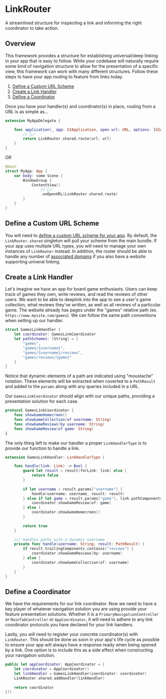 # LinkRouter

A streamlined structure for inspecting a link and informing the right coordinator to take action.

## Overview

This framework provides a structure for establishing universal/deep linking in your app that is easy to follow. While your codebase will naturally require some kind of navigation structure to allow for the presentation of a specific view, this framework can work with many different structures. Follow these steps to have your app routing to feature from links today.

1. [Define a Custom URL Scheme](define-a-custom-url-scheme)
2. [Create a Link Handler](create-a-link-handler)
3. [Define a Coordinator](define-a-coordinator)

Once you have your handler(s) and coordinator(s) in place, routing from a URL is as simple as...

```swift
extension MyAppDelegate {

    func application(_ app: UIApplication, open url: URL, options: [UIApplication.OpenURLOptionsKey: Any] = [:]) -> Bool {
        // 🔗🪄
        return LinkRouter.shared.route(url: url)
    }
}
```
_OR_
```swift
@main
struct MyApp: App {
    var body: some Scene {
        WindowGroup {
            ContentView()
                // 🔗🪄
                .onOpenURL(LinkRouter.shared.route) 
        }
    }
}
```

## Define a Custom URL Scheme

You will need to [define a custom URL scheme for your app](https://developer.apple.com/documentation/xcode/defining-a-custom-url-scheme-for-your-app). By default, the `LinkRouter.shared` singleton will pull your scheme from the main bundle. If your app uses multiple URL types, you will need to manage your own instances of `LinkRouter` instead. In addition, the router should be able to handle any number of [associated domains](https://developer.apple.com/documentation/xcode/configuring-an-associated-domain) if you also have a website supporting univeral linking.

## Create a Link Handler

Let's imagine we have an app for board game enthusiasts. Users can keep track of games they own, write reviews, and read the reviews of other users. We want to be able to deeplink into the app to see a user's game collection, what reviews they've written, as well as all reviews of a particular game. The website already has pages under the "games" relative path (ex. `https://www.mysite.com/games`). We can follow the same path conventions when setting up our handler.

```swift
struct GamesLinkHandler {
    let coordinator: GamesLinkCoordinator
    let pathSchemes: [String] = [
        "games",
        "games/{username}",
        "games/{username}/reviews",
        "games/reviews/{game}"
    ]
}
```

Notice that dynamic elements of a path are indicated using "moustache" notation. These elements will be extracted when coverted to a `PathResult` and added to the `params` along with any queries included in a URL.

Our `GamesLinkCoordinator` should align with our unique paths, providing a presentation solution for each case.

```swift
protocol GamesLinkCoordinator {
    func showGameHomecreen()
    func showGameCollection(of username: String)
    func showGameReviews(by username: String)
    func showGameReview(of game: String)
}
```

The only thing left to  make our handler a proper `LinkHandlerType` is to provide our function to handle a link.

```swift
extension GamesLinkHandler: LinkHandlerType {

    func handle(link: Link) -> Bool {
        guard let result = result(forLink: link) else {
            return false
        }
        
        if let username = result.params["username"] {
            handle(username: username, result: result)
        } else if let game = result.params["game"], link.pathComponents.contains("reviews") {
            coordinator.showGameReview(of: game)
        } else {
            coordinator.showGameHomecreen()
        }
        
        return true
    }

    /// Handles paths with a dynamic username
    private func handle(username: String, result: PathResult) {
        if result.trailingComponents.contains("reviews") {
            coordinator.showGameReviews(by: username)
        } else {
            coordinator.showGameCollection(of: username)
        }
    }
}
```

## Define a Coordinator

We have the requirements for our link coordinator. Now we need to have a key player of whatever navigation solution you are using provide your feature presentation solutions. Whether it is a `PrimaryNavigationController` or `MainTabController` or `AppCoordinator`, it will need to adhere to any link coordinator protocols you have declared for your link handlers. 

Lastly, you will need to register your concrete coordinator(s) with `LinkRouter`. This should be done as soon in your app's life cycle as possible to ensure your app will always have a response ready when being opened by a link. One option is to include this as a side effect when constructing your navigation solution.

```swift
public let appCoordinator: AppCoordinator = {
    let coordinator = AppCoordinator()
    let linkHandler = GamesLinkHandler(coordinator: coordinator)
    LinkRouter.shared.addHandler(linkHandler)
        
    return coordinator
}()
```
